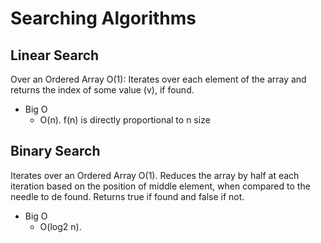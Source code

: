 # Searching Algorithms

## Linear Search

Over an Ordered Array O(1): Iterates over each element of the array and returns the index of some value (v), if found.

- Big O
  - O(n). f(n) is directly proportional to n size

## Binary Search

Iterates over an Ordered Array O(1). Reduces the array by half at each iteration based on the position of middle element, when compared
to the needle to de found. Returns true if found and false if not.

- Big O
  - O(log2 n). 

